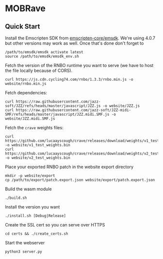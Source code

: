 # MOBRave

## Quick Start

Install the Emscripten SDK from
[emscripten-core/emsdk](https://github.com/emscripten-core/emsdk). We're using
4.0.7 but other versions may work as well. Once that's done don't forget to
```
/path/to/emsdk/emsdk activate latest
source /path/to/emsdk/emsdk_env.sh
```

Fetch the version of the RNBO runtime you want to serve (we have to host the
file locally because of CORS).
```
curl https://js.cdn.cycling74.com/rnbo/1.3.3/rnbo.min.js -o website/rnbo.min.js
```

Fetch dependencies:
```
curl https://raw.githubusercontent.com/jazz-soft/JZZ/refs/heads/master/javascript/JZZ.js -o website/JZZ.js
curl https://raw.githubusercontent.com/jazz-soft/JZZ-midi-SMF/refs/heads/master/javascript/JZZ.midi.SMF.js -o website/JZZ.midi.SMF.js
```

Fetch the `crave` weights files:
```
curl https://github.com/lucaayscough/crave/releases/download/weights/v1_test_weights.bin -o website/v1_test_weights.bin
curl https://github.com/lucaayscough/crave/releases/download/weights/v2_test_weights.bin -o website/v2_test_weights.bin
```

Place your exported RNBO patch in the website export directory
```
mkdir -p website/export
cp /path/to/export/patch.export.json website/export/patch.export.json
```

Build the wasm module
```
./build.sh
```

Install the version you want
```
./install.sh [Debug|Release]
```

Create the SSL cert so you can serve over HTTPS
```
cd certs && ./create_certs.sh
```

Start the webserver
```
python3 server.py
```
